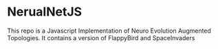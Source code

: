 # NerualNetJS
This repo is a Javascript Implementation of Neuro Evolution Augmented Topologies. It contains a version of FlappyBird and SpaceInvaders
